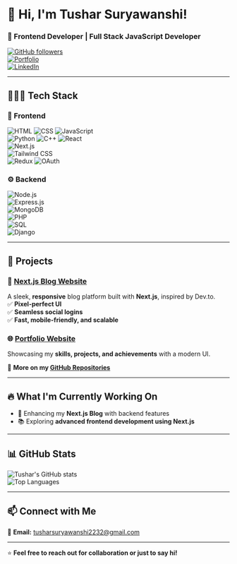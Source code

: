 # 👋 Hi, I'm Tushar Suryawanshi!  

### 🚀 Frontend Developer | Full Stack JavaScript Developer  

[![GitHub followers](https://img.shields.io/github/followers/iamtushar28?style=social)](https://github.com/iamtushar28)  
[![Portfolio](https://img.shields.io/badge/Portfolio-Visit-brightgreen)](https://tushar28.vercel.app)  
[![LinkedIn](https://img.shields.io/badge/LinkedIn-Connect-blue)](https://www.linkedin.com/in/tushar-suryawanshi-599806299)  

---

## 👨🏻‍💻 Tech Stack  

### 🎨 Frontend  
![HTML](https://img.shields.io/badge/HTML5-E34F26?style=for-the-badge&logo=html5&logoColor=white)  ![CSS](https://img.shields.io/badge/CSS3-1572B6?style=for-the-badge&logo=css3&logoColor=white)  ![JavaScript](https://img.shields.io/badge/JavaScript-F7DF1E?style=for-the-badge&logo=javascript&logoColor=black)  
![Python](https://img.shields.io/badge/Python-3776AB?style=for-the-badge&logo=python&logoColor=white)
![C++](https://img.shields.io/badge/C++-00599C?style=for-the-badge&logo=c%2B%2B&logoColor=white)
![React](https://img.shields.io/badge/React-61DAFB?style=for-the-badge&logo=react&logoColor=white)  
![Next.js](https://img.shields.io/badge/Next.js-000000?style=for-the-badge&logo=nextdotjs&logoColor=white)  
![Tailwind CSS](https://img.shields.io/badge/Tailwind_CSS-38B2AC?style=for-the-badge&logo=tailwind-css&logoColor=white)  
![Redux](https://img.shields.io/badge/Redux-764ABC?style=for-the-badge&logo=redux&logoColor=white)
![OAuth](https://img.shields.io/badge/OAuth-1A73E8?style=for-the-badge&logo=oauth&logoColor=white)

### ⚙️ Backend  
![Node.js](https://img.shields.io/badge/Node.js-339933?style=for-the-badge&logo=nodedotjs&logoColor=white)  
![Express.js](https://img.shields.io/badge/Express.js-000000?style=for-the-badge&logo=express&logoColor=white)  
![MongoDB](https://img.shields.io/badge/MongoDB-47A248?style=for-the-badge&logo=mongodb&logoColor=white)  
![PHP](https://img.shields.io/badge/PHP-777BB4?style=for-the-badge&logo=php&logoColor=white)  
![SQL](https://img.shields.io/badge/SQL-CC2927?style=for-the-badge&logo=microsoft-sql-server&logoColor=white)  
![Django](https://img.shields.io/badge/Django-092E20?style=for-the-badge&logo=django&logoColor=white)  

---

## 📌 Projects  

### 🚀 [Next.js Blog Website](https://dev-iota-one.vercel.app/)  
A sleek, **responsive** blog platform built with **Next.js**, inspired by Dev.to.  
✅ **Pixel-perfect UI**  
✅ **Seamless social logins**  
✅ **Fast, mobile-friendly, and scalable**  

### 🌐 [Portfolio Website](https://tushar28.vercel.app/)  
Showcasing my **skills, projects, and achievements** with a modern UI.  

🔹 **More on my [GitHub Repositories](https://github.com/iamtushar28?tab=repositories)**  

---

## 🔥 What I'm Currently Working On  

- 🚀 Enhancing my **Next.js Blog** with backend features  
- 📚 Exploring **advanced frontend development using Next.js**  

---

## 📊 GitHub Stats  

![Tushar's GitHub stats](https://github-readme-stats.vercel.app/api?username=iamtushar28&show_icons=true&theme=radical)  
![Top Languages](https://github-readme-stats.vercel.app/api/top-langs/?username=iamtushar28&layout=compact&theme=radical)  

---

## 📫 Connect with Me  

📩 **Email:** tusharsuryawanshi2232@gmail.com  

---

⭐ **Feel free to reach out for collaboration or just to say hi!**  

